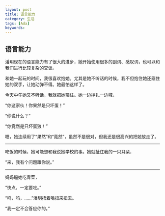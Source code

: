 ```yaml
---
layout: post
title: 语言能力
category: 生活
tags: [Ada]
keywords:
---
```


## 语言能力

潘玥现在的语言能力有了很大的进步，她开始使用很多的副词、感叹词，也可以和我们进行比较复杂的交谈。

和她一起玩的时间，我很喜欢抱她。尤其是她不听话的时候，我不但抱住她还箍住她的双手，让她动弹不得。她最怕这样了。

今天中午她又不听话，我就把她箍住。她一边挣扎一边喊，

“你这家伙！你果然是只坏蛋！”

“你说什么？”

“你竟然是只坏蛋狼！”

嗯，她连续用了“果然”和“竟然”，虽然不是很对，但我还是很高兴的把她放走了。

---

吃饭的时候，她可能想和我说她学校的事。她就扯住我的一只耳朵，

“来，我有个问题跟你说。”

---

妈妈逼她吃青菜，

“快点，一定要吃。”

“呜，呜，……”潘玥捂着嘴扭来扭去。

“我一定不会答应你的。”
